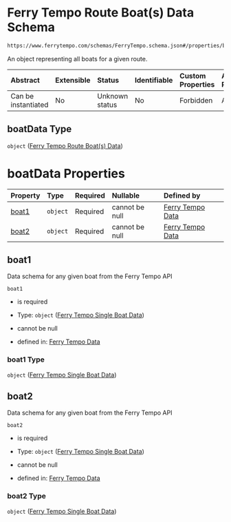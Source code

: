 # Ferry Tempo Route Boat(s) Data Schema

```txt
https://www.ferrytempo.com/schemas/FerryTempo.schema.json#/properties/boatData
```

An object representing all boats for a given route.

| Abstract            | Extensible | Status         | Identifiable | Custom Properties | Additional Properties | Access Restrictions | Defined In                                                                           |
| :------------------ | :--------- | :------------- | :----------- | :---------------- | :-------------------- | :------------------ | :----------------------------------------------------------------------------------- |
| Can be instantiated | No         | Unknown status | No           | Forbidden         | Allowed               | none                | [FerryTempo.schema.json\*](../schemas/FerryTempo.schema.json "open original schema") |

## boatData Type

`object` ([Ferry Tempo Route Boat(s) Data](ferrytempo-properties-ferry-tempo-route-boats-data.md))

# boatData Properties

| Property        | Type     | Required | Nullable       | Defined by                                                                                                                                                            |
| :-------------- | :------- | :------- | :------------- | :-------------------------------------------------------------------------------------------------------------------------------------------------------------------- |
| [boat1](#boat1) | `object` | Required | cannot be null | [Ferry Tempo Data](ferrytempo-defs-ferry-tempo-single-boat-data.md "https://www.ferrytempo.com/schemas/FerryTempo.schema.json#/properties/boatData/properties/boat1") |
| [boat2](#boat2) | `object` | Required | cannot be null | [Ferry Tempo Data](ferrytempo-defs-ferry-tempo-single-boat-data.md "https://www.ferrytempo.com/schemas/FerryTempo.schema.json#/properties/boatData/properties/boat2") |

## boat1

Data schema for any given boat from the Ferry Tempo API

`boat1`

*   is required

*   Type: `object` ([Ferry Tempo Single Boat Data](ferrytempo-defs-ferry-tempo-single-boat-data.md))

*   cannot be null

*   defined in: [Ferry Tempo Data](ferrytempo-defs-ferry-tempo-single-boat-data.md "https://www.ferrytempo.com/schemas/FerryTempo.schema.json#/properties/boatData/properties/boat1")

### boat1 Type

`object` ([Ferry Tempo Single Boat Data](ferrytempo-defs-ferry-tempo-single-boat-data.md))

## boat2

Data schema for any given boat from the Ferry Tempo API

`boat2`

*   is required

*   Type: `object` ([Ferry Tempo Single Boat Data](ferrytempo-defs-ferry-tempo-single-boat-data.md))

*   cannot be null

*   defined in: [Ferry Tempo Data](ferrytempo-defs-ferry-tempo-single-boat-data.md "https://www.ferrytempo.com/schemas/FerryTempo.schema.json#/properties/boatData/properties/boat2")

### boat2 Type

`object` ([Ferry Tempo Single Boat Data](ferrytempo-defs-ferry-tempo-single-boat-data.md))
